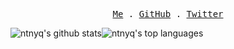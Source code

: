 <p align="center">
  <samp>
    <a href="https://ntnyq.com" target="_blank" rel="noopener noreferrer">Me</a> .
    <a href="https://github.com/ntnyq" target="_blank" rel="noopener noreferrer">GitHub</a> .
    <a href="https://twitter.com/ntnyq" target="_blank" rel="noopener noreferrer">Twitter</a>
  </samp>
</p>

<div style="display: flex;">
  <img src="https://github-readme-stats.vercel.app/api?username=ntnyq&show_icons=true&icon_color=0366d6&text_color=24292e&bg_color=ffffff&hide_title=true" alt="ntnyq's github stats" >
  <img src="https://github-readme-stats.vercel.app/api/top-langs/?username=ntnyq&layout=compact" alt="ntnyq's top languages">
</div>
